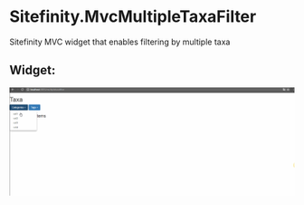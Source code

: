 # Sitefinity.MvcMultipleTaxaFilter
Sitefinity MVC widget that enables filtering by multiple taxa

## Widget: 

![alt text][img]

[img]: https://github.com/nzagorchev/Sitefinity.MvcMultipleTaxaFilter/blob/master/media/multi-taxa-filter.gif "Widget"